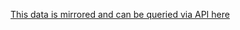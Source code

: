 

 [This data is mirrored and can be queried via API here](https://www.exversion.com/data/view/8H1T4YYB56CFA89)